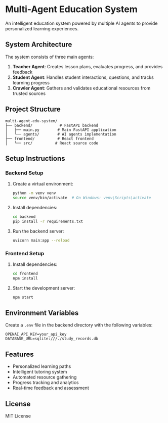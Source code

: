 # Multi-Agent Education System

An intelligent education system powered by multiple AI agents to provide personalized learning experiences.

## System Architecture

The system consists of three main agents:

1. **Teacher Agent**: Creates lesson plans, evaluates progress, and provides feedback
2. **Student Agent**: Handles student interactions, questions, and tracks learning progress
3. **Crawler Agent**: Gathers and validates educational resources from trusted sources

## Project Structure

```
multi-agent-edu-system/
├── backend/            # FastAPI backend
│   ├── main.py        # Main FastAPI application
│   └── agents/        # AI agents implementation
├── frontend/          # React frontend
│   └── src/          # React source code
```

## Setup Instructions

### Backend Setup

1. Create a virtual environment:
   ```bash
   python -m venv venv
   source venv/bin/activate  # On Windows: venv\Scripts\activate
   ```

2. Install dependencies:
   ```bash
   cd backend
   pip install -r requirements.txt
   ```

3. Run the backend server:
   ```bash
   uvicorn main:app --reload
   ```

### Frontend Setup

1. Install dependencies:
   ```bash
   cd frontend
   npm install
   ```

2. Start the development server:
   ```bash
   npm start
   ```

## Environment Variables

Create a `.env` file in the backend directory with the following variables:

```
OPENAI_API_KEY=your_api_key
DATABASE_URL=sqlite:///./study_records.db
```

## Features

- Personalized learning paths
- Intelligent tutoring system
- Automated resource gathering
- Progress tracking and analytics
- Real-time feedback and assessment

## License

MIT License
